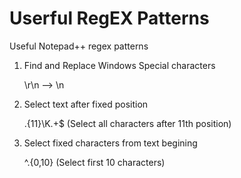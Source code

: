 # Userful RegEX Patterns 

Useful Notepad++ regex patterns

1. Find and Replace Windows Special characters

    \r\n --> \n

2. Select text after fixed position

    .{11}\K.+$ (Select all characters after 11th position)

3. Select fixed characters from text begining

    ^.{0,10} (Select first 10 characters)
